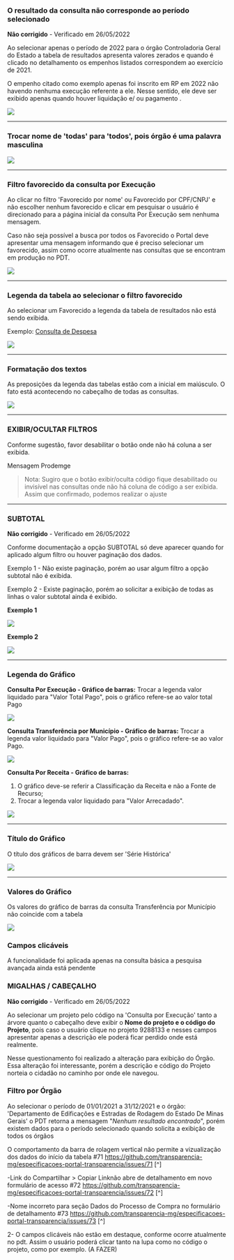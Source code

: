 

### O resultado da consulta não corresponde ao período selecionado


**Não corrigido** - Verificado em 26/05/2022

Ao selecionar apenas o período de 2022 para o órgão Controladoria Geral do Estado a tabela de resultados apresenta valores zerados e quando é clicado no detalhamento os empenhos listados correspondem ao exercício de 2021.

O empenho citado como exemplo apenas foi inscrito em RP em 2022 não havendo nenhuma execução referente a ele. Nesse sentido, ele deve ser exibido apenas quando houver liquidação e/ ou pagamento .

![](static/imagens/homologacao/empenho-nao-corresponde-periodo.gif)

----

### Trocar nome de 'todas' para 'todos', pois órgão é uma palavra masculina

![](static/imagens/homologacao/todas.png)


---

### Filtro favorecido da consulta por Execução

Ao clicar no filtro 'Favorecido por nome' ou Favorecido por CPF/CNPJ' e não escolher nenhum favorecido e clicar em pesquisar o usuário é direcionado para a página inicial da consulta Por Execução sem nenhuma mensagem.

Caso não seja possível a busca por todos os Favorecido o Portal deve apresentar uma mensagem informando que é preciso selecionar um favorecido, assim como ocorre atualmente nas consultas que se encontram em produção no PDT.

![](static/imagens/homologacao/filtro-favorecido.gif)


---
### Legenda da tabela ao selecionar o filtro favorecido

Ao selecionar um Favorecido a legenda da tabela de resultados não está sendo exibida.

Exemplo: [Consulta de Despesa](https://www.transparencia.mg.gov.br/despesa-estado/despesa/despesa-favorecidos/2022/01-01-2022/31-12-2022/0/CONSTRUTORA%20CENTRO%20LESTE%20ENGENHARIA/0/3)


![](static/imagens/homologacao/filtro-favorecido-legenda.gif)


---

### Formatação dos textos

As preposições da legenda das tabelas estão com a inicial em maiúsculo.
O fato está acontecendo no cabeçalho de todas as consultas.

![](static/imagens/homologacao/preposicoes.png)


---

### EXIBIR/OCULTAR FILTROS

Conforme sugestão, favor desabilitar o botão onde não há coluna a ser exibida.

Mensagem Prodemge

> Nota: Sugiro que o botão exibir/oculta código fique desabilitado ou invisível nas consultas onde não há coluna de código a ser exibida. Assim que confirmado, podemos realizar o ajuste

---


### SUBTOTAL

**Não corrigido** - Verificado em 26/05/2022

Conforme documentação a opção SUBTOTAL só deve aparecer quando for aplicado algum filtro ou houver paginação dos dados.

Exemplo 1 - Não existe paginação, porém ao usar algum filtro a opção subtotal não é exibida.

Exemplo 2 - Existe paginação, porém ao solicitar a exibição de todas as linhas o valor subtotal ainda é exibido.


**Exemplo 1**

![](static/imagens/homologacao/subtotal-paginacao.gif)


**Exemplo 2**

![](static/imagens/homologacao/subtotal-paginacao2.gif)

---
### Legenda do Gráfico

**Consulta Por Execução - Gráfico de barras:** Trocar a legenda valor liquidado para "Valor Total Pago", pois o gráfico refere-se ao valor total Pago

![](static/imagens/homologacao/legenda-grafico1.png)


**Consulta Transferência por Município - Gráfico de barras:** Trocar a legenda valor liquidado para "Valor Pago", pois o gráfico refere-se ao valor Pago.

![](static/imagens/homologacao/legenda-grafico2.png)

**Consulta Por Receita - Gráfico de barras:**

1.  O gráfico deve-se referir a Classificação da Receita e não a Fonte de Recurso;
2.  Trocar a legenda valor liquidado para "Valor Arrecadado".

![](static/imagens/homologacao/legenda-grafico3.png)

---

### Título do Gráfico

O título dos gráficos de barra devem ser 'Série Histórica'

![](static/imagens/homologacao/legenda-grafico4.png)

---
### Valores do Gráfico

Os valores do gráfico de barras da consulta Transferência por Município não coincide com a tabela

![](static/imagens/homologacao/valor-grafico.gif)

### Campos clicáveis

A funcionalidade foi aplicada apenas na consulta básica a pesquisa avançada ainda está pendente


### MIGALHAS / CABEÇALHO

**Não corrigido** - Verificado em 26/05/2022

Ao selecionar um projeto pelo código na 'Consulta por Execução' tanto a árvore quanto o cabeçalho deve exibir o **Nome do projeto e o código do Projeto**, pois caso o usuário clique no projeto 9288133 e nesses campos apresentar apenas a descrição ele poderá ficar perdido onde está realmente.

Nesse questionamento foi realizado a alteração para exibição do Órgão. Essa alteração foi interessante, porém a descrição e código do Projeto norteia o cidadão no caminho por onde ele navegou.












### Filtro por Órgão

Ao selecionar o período de 01/01/2021 a 31/12/2021 e o órgão: 'Departamento de Edificações e Estradas de Rodagem do Estado De Minas Gerais' o PDT retorna a mensagem "*Nenhum resultado encontrado*", porém existem dados para o período selecionado quando solicita a exibição de todos os órgãos









O comportamento da barra de rolagem vertical não permite a vizualização dos dados do início da tabela #71
https://github.com/transparencia-mg/especificacoes-portal-transparencia/issues/71 [^]


-Link do Compartilhar > Copiar Linknão abre de detalhamento em novo formulário de acesso #72
https://github.com/transparencia-mg/especificacoes-portal-transparencia/issues/72 [^]

-Nome incorreto para seção Dados do Processo de Compra no formulário de detalhamento #73
https://github.com/transparencia-mg/especificacoes-portal-transparencia/issues/73 [^]


2- O campos clicáveis não estão em destaque, conforme ocorre atualmente no pdt. Assim o usuário poderá clicar tanto na lupa como no código o projeto, como por exemplo. (A FAZER)
